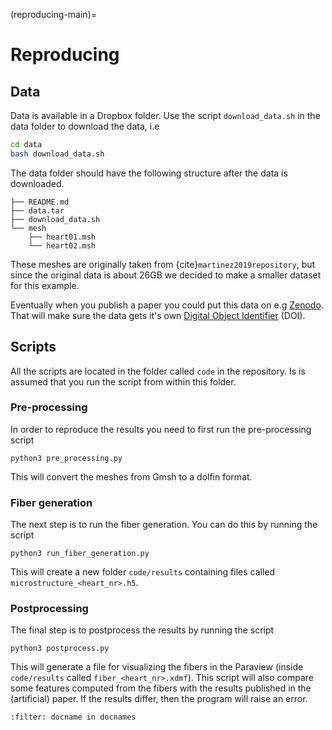(reproducing-main)=
# Reproducing

## Data

Data is available in a Dropbox folder. Use the script `download_data.sh` in the data folder to download the data, i.e
```bash
cd data
bash download_data.sh
```

The data folder should have the following structure after the data is downloaded.
```
├── README.md
├── data.tar
├── download_data.sh
└── mesh
    ├── heart01.msh
    └── heart02.msh
```
These meshes are originally taken from {cite}`martinez2019repository`, but since the original data is about 26GB we decided to make a smaller dataset for this example.

Eventually when you publish a paper you could put this data on e.g [Zenodo](https://zenodo.org). That will make sure the data gets it's own [Digital Object Identifier](https://www.doi.org/) (DOI).


## Scripts
All the scripts are located in the folder called `code` in the repository. Is is assumed that you run the script from within this folder.

### Pre-processing
In order to reproduce the results you need to first run the pre-processing script
```
python3 pre_processing.py
```
This will convert the meshes from Gmsh to a dolfin format.

### Fiber generation
The next step is to run the fiber generation. You can do this by running the script
```
python3 run_fiber_generation.py
```
This will create a new folder `code/results` containing files called `microstructure_<heart_nr>.h5`.

### Postprocessing
The final step is to postprocess the results by running the script
```
python3 postprocess.py
```
This will generate a file for visualizing the fibers in the Paraview (inside `code/results` called  `fiber_<heart_nr>.xdmf`). This script will also compare some features computed from the fibers with the results published in the (artificial) paper. If the results differ, then the program will raise an error.

```{bibliography}
:filter: docname in docnames
```

